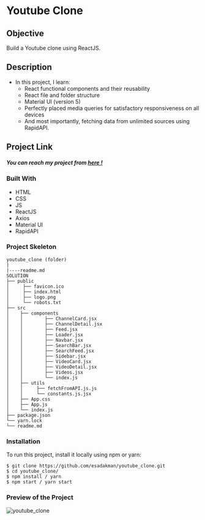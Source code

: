 # Youtube Clone

## Objective

Build a Youtube clone using ReactJS.

## Description 

- In this project, I learn:
    - React functional components and their reusability
    - React file and folder structure
    - Material UI (version 5)
    - Perfectly placed media queries for satisfactory responsiveness on all devices
    - And most importantly, fetching data from unlimited sources using RapidAPI.


## Project Link

##### You can reach my project from [here !](https://youtubeclonev2.vercel.app/)

### Built With

- HTML
- CSS
- JS
- ReactJS
- Axios
- Material UI
- RapidAPI

### Project Skeleton

```
youtube_clone (folder)
|
|----readme.md
SOLUTION
├── public
│     ├── favicon.ico
│     ├── index.html
│     ├── logo.png
│     └── robots.txt
├── src
│    ├── components
│    │        ├── ChannelCard.jsx
│    │        ├── ChannelDetail.jsx
│    │        ├── Feed.jsx
│    │        ├── Loader.jsx
│    │        ├── Navbar.jsx
│    │        ├── SearchBar.jsx
│    │        ├── SearchFeed.jsx
│    │        ├── Sidebar.jsx
│    │        ├── VideoCard.jsx
│    │        ├── VideoDetail.jsx
│    │        ├── Videos.jsx
│    │        └── index.js
│    ├── utils
│    │     ├── fetchFromAPI.js.js
│    │     └── constants.js.jsx
│    ├── App.css
│    ├── App.js
│    └── index.js
├── package.json
└── yarn.lock
└── readme.md
```

### Installation

To run this project, install it locally using npm or yarn:

```
$ git clone https://github.com/esadakman/youtube_clone.git
$ cd youtube_clone/
$ npm install / yarn
$ npm start / yarn start
```

### Preview of the Project

![youtube_clone](https://user-images.githubusercontent.com/98649983/190121936-60434e18-8714-4073-8e01-38287d2bde56.gif)

